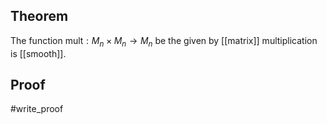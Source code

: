 ## Theorem
The function $\text{mult}:M_n\times M_n \to M_n$ be the given by [[matrix]] multiplication is [[smooth]].
## Proof
#write_proof 